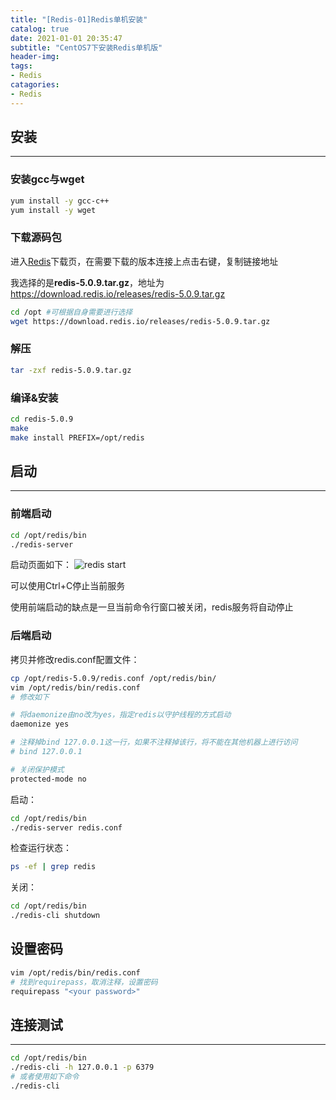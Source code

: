 ```yaml
---
title: "[Redis-01]Redis单机安装"
catalog: true
date: 2021-01-01 20:35:47
subtitle: "CentOS7下安装Redis单机版"
header-img:
tags:
- Redis
catagories:
- Redis
---
```

## 安装
---
### 安装gcc与wget
```bash
yum install -y gcc-c++
yum install -y wget
```
### 下载源码包
进入[Redis](https://download.redis.io/releases/?_ga=2.188597224.1988752644.1616078086-1814083321.1616078086)下载页，在需要下载的版本连接上点击右键，复制链接地址

我选择的是**redis-5.0.9.tar.gz**，地址为 https://download.redis.io/releases/redis-5.0.9.tar.gz

```bash
cd /opt #可根据自身需要进行选择
wget https://download.redis.io/releases/redis-5.0.9.tar.gz
```
### 解压
```bash
tar -zxf redis-5.0.9.tar.gz
```
### 编译&安装
```bash
cd redis-5.0.9
make
make install PREFIX=/opt/redis
```
## 启动
---
### 前端启动
```bash
cd /opt/redis/bin
./redis-server
```
启动页面如下：
![redis start](start.png)

可以使用Ctrl+C停止当前服务

使用前端启动的缺点是一旦当前命令行窗口被关闭，redis服务将自动停止

### 后端启动
拷贝并修改redis.conf配置文件：
```bash
cp /opt/redis-5.0.9/redis.conf /opt/redis/bin/
vim /opt/redis/bin/redis.conf
# 修改如下

# 将daemonize由no改为yes，指定redis以守护线程的方式启动
daemonize yes 

# 注释掉bind 127.0.0.1这一行，如果不注释掉该行，将不能在其他机器上进行访问
# bind 127.0.0.1

# 关闭保护模式
protected-mode no 
```
启动：
```bash
cd /opt/redis/bin
./redis-server redis.conf
```
检查运行状态：
```bash
ps -ef | grep redis
```
关闭：
```bash
cd /opt/redis/bin
./redis-cli shutdown
```
## 设置密码

```bash
vim /opt/redis/bin/redis.conf
# 找到requirepass，取消注释，设置密码
requirepass "<your password>"
```

## 连接测试

---
```bash
cd /opt/redis/bin
./redis-cli -h 127.0.0.1 -p 6379
# 或者使用如下命令
./redis-cli
```